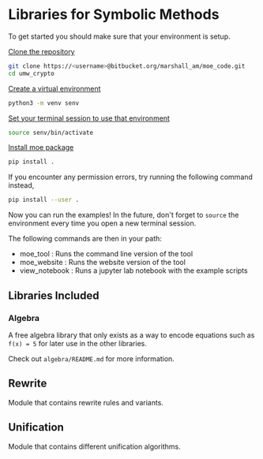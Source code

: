 # Libraries for Symbolic Methods

To get started you should make sure that your environment is setup.

<u>Clone the repository</u>
```bash
git clone https://<username>@bitbucket.org/marshall_am/moe_code.git
cd umw_crypto
```

<u>Create a virtual environment</u>

```bash
python3 -m venv senv
```

<u>Set your terminal session to use that environment</u>

```bash
source senv/bin/activate
```

<u>Install moe package</u>

```bash
pip install .
```

If you encounter any permission errors, try running the following command instead,
```bash
pip install --user .
```

Now you can run the examples! In the future, don't forget to `source` the environment every time you open a new terminal session.

The following commands are then in your path:
- moe_tool : Runs the command line version of the tool
- moe_website : Runs the website version of the tool
- view_notebook : Runs a jupyter lab notebook with the example scripts 

## Libraries Included

### Algebra

A free algebra library that only exists as a way to encode equations such as `f(x) = 5` for later use in the other libraries.

Check out `algebra/README.md` for more information.

## Rewrite

Module that contains rewrite rules and variants.

## Unification

Module that contains different unification algorithms.